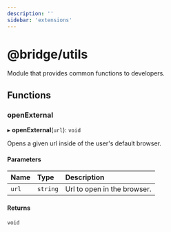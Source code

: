 ```yaml
---
description: ''
sidebar: 'extensions'
---
```


# @bridge/utils

Module that provides common functions to developers.

## Functions

### openExternal

▸ **openExternal**(`url`): `void`

Opens a given url inside of the user's default browser.

#### Parameters

| Name  | Type     | Description                 |
| :---- | :------- | :-------------------------- |
| `url` | `string` | Url to open in the browser. |

#### Returns

`void`
